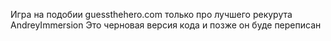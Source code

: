 Игра на подобии guessthehero.com только про лучшего рекурута AndreyImmersion 
Это черновая версия кода и позже он буде переписан 
